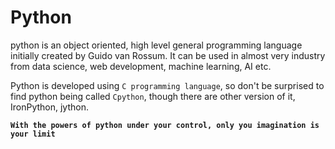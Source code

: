 # Python
python is an object oriented, high level general programming language initially created by Guido van Rossum. It can be used in almost very industry from data science, web development, machine learning, AI etc.

Python is developed using `C programming language`, so don't be surprised to find python being called `Cpython`, though there are other version of it, IronPython, jython.

**``With the powers of python under your control, only you imagination is your limit``**
